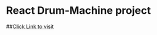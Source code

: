# React Drum-Machine project 

##[Click Link to visit](https://seanlau1994.github.io/react-drum-machine/)
